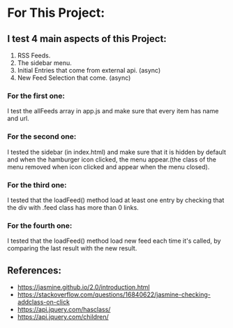 # For This Project:
## I test 4 main aspects of this Project:
1. RSS Feeds.
2. The sidebar menu.
3. Initial Entries that come from external api. (async)
4.  New Feed Selection that come. (async)

### For the first one:
I test the allFeeds array in app.js and make sure that every item has name and url.

### For the second one:
I tested the sidebar (in index.html) and make sure that it is hidden by default and when the hamburger icon clicked, the menu appear.(the class of the menu removed when icon clicked and appear when the menu closed).

### For the third one:
I tested that the loadFeed() method load at least one entry by checking that the div with .feed class has more than 0 links.

### For the fourth one:
I tested that the loadFeed() method load new feed each time it's called, by comparing the last result with the new result.

## References:
- https://jasmine.github.io/2.0/introduction.html
- https://stackoverflow.com/questions/16840622/jasmine-checking-addclass-on-click
- https://api.jquery.com/hasclass/
- https://api.jquery.com/children/
